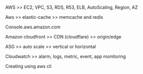 AWS >> EC2, VPC, S3, RDS, R53, ELB, AutoScaling, Region, AZ

Aws >> elastic-cache >> memcache and redis

Console.aws.amazon.com

Amazon cloudfront >> CDN (cloudflare) >> origin/edge

ASG >> auto scale >> vertical or horizontal

Cloudwatch >> alarm, logs, metric, event, app monitoring

Creating using aws cli
